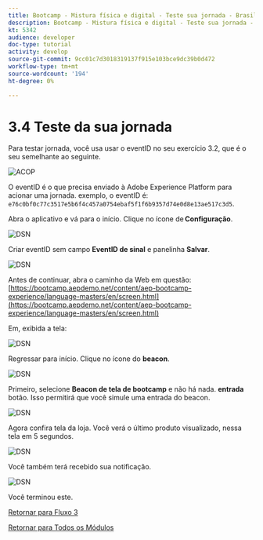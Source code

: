 ```yaml
---
title: Bootcamp - Mistura física e digital - Teste sua jornada - Brasil
description: Bootcamp - Mistura física e digital - Teste sua jornada - Brasil
kt: 5342
audience: developer
doc-type: tutorial
activity: develop
source-git-commit: 9cc01c7d3018319137f915e103bce9dc39b0d472
workflow-type: tm+mt
source-wordcount: '194'
ht-degree: 0%

---
```


# 3.4 Teste da sua jornada

Para testar jornada, você usa usar o eventID no seu exercício 3.2, que é o seu semelhante ao seguinte.

![ACOP](./images/payloadeventID.png)

O eventID é o que precisa enviado à Adobe Experience Platform para acionar uma jornada. exemplo, o eventID é:
`e76c0bf0c77c3517e5b6f4c457a0754ebaf5f1f6b9357d74e0d8e13ae517c3d5`.

Abra o aplicativo e vá para o início. Clique no ícone de **Configuração**.

![DSN](./images/appsett.png)

Criar eventID sem campo **EventID de sinal** e panelinha **Salvar**.

![DSN](./images/beacon1.png)

Antes de continuar, abra o caminho da Web em questão: [https://bootcamp.aepdemo.net/content/aep-bootcamp-experience/language-masters/en/screen.html](https://bootcamp.aepdemo.net/content/aep-bootcamp-experience/language-masters/en/screen.html)

Em, exibida a tela:

![DSN](./images/screen1.png)

Regressar para início. Clique no ícone do **beacon**.

![DSN](./images/app23.png)

Primeiro, selecione **Beacon de tela de bootcamp** e não há nada. **entrada** botão. Isso permitirá que você simule uma entrada do beacon.

![DSN](./images/app21.png)

Agora confira tela da loja. Você verá o último produto visualizado, nessa tela em 5 segundos.

![DSN](./images/beacon3.png)

Você também terá recebido sua notificação.

![DSN](./images/beacon2.png)

Você terminou este.

[Retornar para Fluxo 3](./uc3.md)

[Retornar para Todos os Módulos](../../overview.md)
